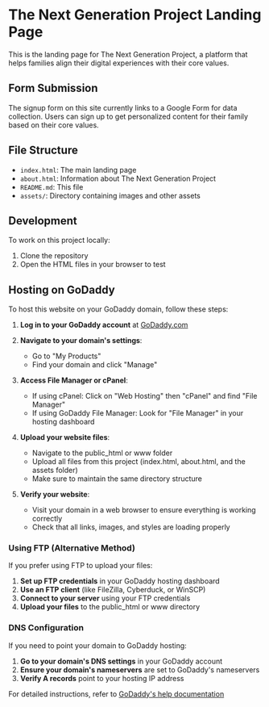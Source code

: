 # The Next Generation Project Landing Page

This is the landing page for The Next Generation Project, a platform that helps families align their digital experiences with their core values.

## Form Submission

The signup form on this site currently links to a Google Form for data collection. Users can sign up to get personalized content for their family based on their core values.

## File Structure

- `index.html`: The main landing page
- `about.html`: Information about The Next Generation Project
- `README.md`: This file
- `assets/`: Directory containing images and other assets

## Development

To work on this project locally:

1. Clone the repository
2. Open the HTML files in your browser to test

## Hosting on GoDaddy

To host this website on your GoDaddy domain, follow these steps:

1. **Log in to your GoDaddy account** at [GoDaddy.com](https://www.godaddy.com/)

2. **Navigate to your domain's settings**:
   - Go to "My Products" 
   - Find your domain and click "Manage"

3. **Access File Manager or cPanel**:
   - If using cPanel: Click on "Web Hosting" then "cPanel" and find "File Manager"
   - If using GoDaddy File Manager: Look for "File Manager" in your hosting dashboard

4. **Upload your website files**:
   - Navigate to the public_html or www folder
   - Upload all files from this project (index.html, about.html, and the assets folder)
   - Make sure to maintain the same directory structure

5. **Verify your website**:
   - Visit your domain in a web browser to ensure everything is working correctly
   - Check that all links, images, and styles are loading properly

### Using FTP (Alternative Method)

If you prefer using FTP to upload your files:

1. **Set up FTP credentials** in your GoDaddy hosting dashboard
2. **Use an FTP client** (like FileZilla, Cyberduck, or WinSCP)
3. **Connect to your server** using your FTP credentials
4. **Upload your files** to the public_html or www directory

### DNS Configuration

If you need to point your domain to GoDaddy hosting:

1. **Go to your domain's DNS settings** in your GoDaddy account
2. **Ensure your domain's nameservers** are set to GoDaddy's nameservers
3. **Verify A records** point to your hosting IP address

For detailed instructions, refer to [GoDaddy's help documentation](https://www.godaddy.com/help)